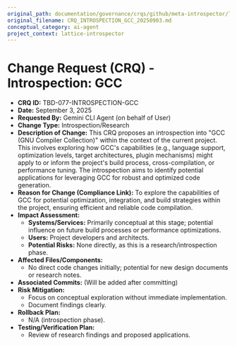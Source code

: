 ```yaml
---
original_path: documentation/governance/crqs/github/meta-introspector/lattice-introspector/docs/crq/CRQ_INTROSPECTION_GCC_20250903.md
original_filename: CRQ_INTROSPECTION_GCC_20250903.md
conceptual_category: ai-agent
project_context: lattice-introspector
---
```


# Change Request (CRQ) - Introspection: GCC

*   **CRQ ID:** TBD-077-INTROSPECTION-GCC
*   **Date:** September 3, 2025
*   **Requested By:** Gemini CLI Agent (on behalf of User)
*   **Change Type:** Introspection/Research
*   **Description of Change:**
    This CRQ proposes an introspection into "GCC (GNU Compiler Collection)" within the context of the current project. This involves exploring how GCC's capabilities (e.g., language support, optimization levels, target architectures, plugin mechanisms) might apply to or inform the project's build process, cross-compilation, or performance tuning. The introspection aims to identify potential applications for leveraging GCC for robust and optimized code generation.
*   **Reason for Change (Compliance Link):**
    To explore the capabilities of GCC for potential optimization, integration, and build strategies within the project, ensuring efficient and reliable code compilation.
*   **Impact Assessment:**
    *   **Systems/Services:** Primarily conceptual at this stage; potential influence on future build processes or performance optimizations.
    *   **Users:** Project developers and architects.
    *   **Potential Risks:** None directly, as this is a research/introspection phase.
*   **Affected Files/Components:**
    *   No direct code changes initially; potential for new design documents or research notes.
*   **Associated Commits:** (Will be added after committing)
*   **Risk Mitigation:**
    *   Focus on conceptual exploration without immediate implementation.
    *   Document findings clearly.
*   **Rollback Plan:**
    *   N/A (introspection phase).
*   **Testing/Verification Plan:**
    *   Review of research findings and proposed applications.
